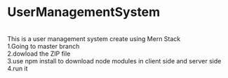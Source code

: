 # UserManagementSystem
</br>This is a user management system create using Mern Stack
</br>1.Going to master branch
</br>2.dowload the ZIP file
</br>3.use npm install to download node modules in client side and server side
</br>4.run it 
